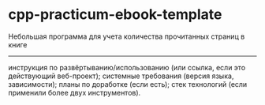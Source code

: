 # cpp-practicum-ebook-template
  Небольшая программа для учета количества прочитанных страниц в книге
  <hr>
    инструкция по развёртыванию/использованию (или ссылка, если это действующий веб-проект);
    системные требования (версия языка, зависимости);
    планы по доработке (если есть);
    стек технологий (если применили более двух инструментов).
